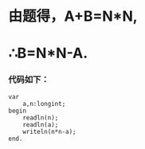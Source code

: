 # 由题得，A+B=N*N,

# ∴B=N*N-A.

### 代码如下：
```
var
    a,n:longint;
begin
    readln(n);
    readln(a);
    writeln(n*n-a);
end.
```